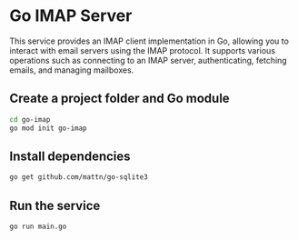# Go IMAP Server

This service provides an IMAP client implementation in Go, allowing you to interact with email servers using the IMAP protocol. It supports various operations such as connecting to an IMAP server, authenticating, fetching emails, and managing mailboxes.

## Create a project folder and Go module

```bash
cd go-imap
go mod init go-imap
```

## Install dependencies

```bash
go get github.com/mattn/go-sqlite3
```

## Run the service

```bash
go run main.go
```

